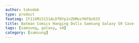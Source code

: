 ```yaml
---
author: tokodab
type: product
featimg: 1Y11XMi51I1ALDfBYp1nZHMozYKFQzO33
title: Batman Comics Hanging Dolls Samsung Galaxy S9 Case
tags: [samsung, galaxy, s9]
category: [samsung]
---
```

